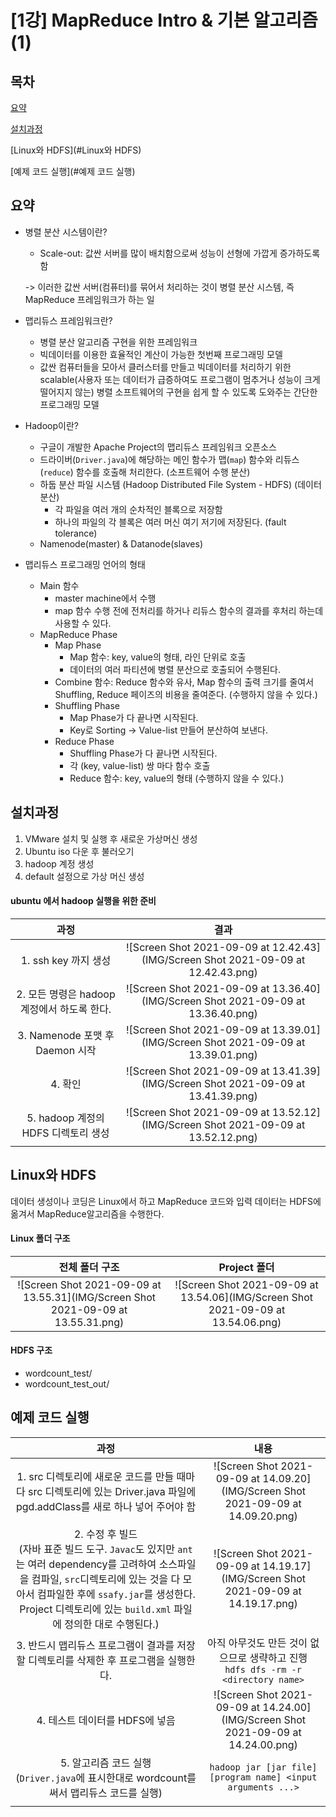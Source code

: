 

# [1강] MapReduce Intro & 기본 알고리즘(1)

## 목차

[요약](#요약)

[설치과정](#설치과정)

[Linux와 HDFS](#Linux와 HDFS)

[예제 코드 실행](#예제 코드 실행)

## 요약

- 병렬 분산 시스템이란?

  - Scale-out: 값싼 서버를 많이 배치함으로써 성능이 선형에 가깝게 증가하도록 함

  -> 이러한 값싼 서버(컴퓨터)를 묶어서 처리하는 것이 병렬 분산 시스템, 즉 MapReduce 프레임워크가 하는 일

- 맵리듀스 프레임워크란?

  - 병렬 분산 알고리즘 구현을 위한 프레임워크
  - 빅데이터를 이용한 효율적인 계산이 가능한 첫번째 프로그래밍 모델
  - 값싼 컴퓨터들을 모아서 클러스터를 만들고 빅데이터를 처리하기 위한 scalable(사용자 또는 데이터가 급증하여도 프로그램이 멈추거나 성능이 크게 떨어지지 않는) 병렬 소프트웨어의 구현을 쉽게 할 수 있도록 도와주는 간단한 프로그래밍 모델

- Hadoop이란?

  - 구글이 개발한 Apache Project의 맵리듀스 프레임워크 오픈소스
  - 드라이버(`Driver.java`)에 해당하는 메인 함수가 맵(`map`) 함수와 리듀스(`reduce`) 함수를 호출해 처리한다. (소프트웨어 수행 분산)
  - 하둡 분산 파일 시스템 (Hadoop Distributed File System - HDFS) (데이터 분산)
    - 각 파일을 여러 개의 순차적인 블록으로 저장함
    - 하나의 파일의 각 블록은 여러 머신 여기 저기에 저장된다. (fault tolerance)
  - Namenode(master) & Datanode(slaves)

- 맵리듀스 프로그래밍 언어의 형태

  - Main 함수
    - master machine에서 수행
    - map 함수 수행 전에 전처리를 하거나 리듀스 함수의 결과를 후처리 하는데 사용할 수 있다.
  - MapReduce Phase 
    - Map Phase
      - Map 함수: key, value의 형태, 라인 단위로 호출
      - 데이터의 여러 파티션에 병렬 분산으로 호출되어 수행된다.
    - Combine 함수: Reduce 함수와 유사, Map 함수의 출력 크기를 줄여서 Shuffling, Reduce 페이즈의 비용을 줄여준다. (수행하지 않을 수 있다.)
    - Shuffling Phase
      - Map Phase가 다 끝나면 시작된다.
      - Key로 Sorting -> Value-list 만들어 분산하여 보낸다.
    - Reduce Phase
      - Shuffling Phase가 다 끝나면 시작된다.
      - 각 (key, value-list) 쌍 마다 함수 호출
      - Reduce 함수: key, value의 형태 (수행하지 않을 수 있다.)



## 설치과정

1. VMware 설치 및 실행 후 새로운 가상머신 생성
2. Ubuntu iso 다운 후 불러오기
3. hadoop 계정 생성
4. default 설정으로 가상 머신 생성

#### ubuntu 에서 hadoop 실행을 위한 준비

|                    과정                     |                             결과                             |
| :-----------------------------------------: | :----------------------------------------------------------: |
|            1. ssh key 까지 생성             | ![Screen Shot 2021-09-09 at 12.42.43](IMG/Screen Shot 2021-09-09 at 12.42.43.png) |
| 2. 모든 명령은 hadoop 계정에서 하도록 한다. | ![Screen Shot 2021-09-09 at 13.36.40](IMG/Screen Shot 2021-09-09 at 13.36.40.png) |
|       3. Namenode 포맷 후 Daemon 시작       | ![Screen Shot 2021-09-09 at 13.39.01](IMG/Screen Shot 2021-09-09 at 13.39.01.png) |
|                   4. 확인                   | ![Screen Shot 2021-09-09 at 13.41.39](IMG/Screen Shot 2021-09-09 at 13.41.39.png) |
|     5. hadoop 계정의 HDFS 디렉토리 생성     | ![Screen Shot 2021-09-09 at 13.52.12](IMG/Screen Shot 2021-09-09 at 13.52.12.png) |



## Linux와 HDFS

데이터 생성이나 코딩은 Linux에서 하고 MapReduce 코드와 입력 데이터는 HDFS에 옮겨서 MapReduce알고리즘을 수행한다.

#### Linux 폴더 구조

|                        전체 폴더 구조                        |                         Project 폴더                         |
| :----------------------------------------------------------: | :----------------------------------------------------------: |
| ![Screen Shot 2021-09-09 at 13.55.31](IMG/Screen Shot 2021-09-09 at 13.55.31.png) | ![Screen Shot 2021-09-09 at 13.54.06](IMG/Screen Shot 2021-09-09 at 13.54.06.png) |

#### HDFS 구조

- wordcount_test/
- wordcount_test_out/



## 예제 코드 실행

|                             과정                             |                             내용                             |
| :----------------------------------------------------------: | :----------------------------------------------------------: |
| 1. src 디렉토리에 새로운 코드를 만들 때마다 src 디렉토리에 있는 Driver.java 파일에 pgd.addClass를 새로 하나 넣어 주어야 함 | ![Screen Shot 2021-09-09 at 14.09.20](IMG/Screen Shot 2021-09-09 at 14.09.20.png) |
| 2. 수정 후 빌드<br />(자바 표준 빌드 도구. `Javac`도 있지만 `ant`는 여러 dependency를 고려하여 소스파일을 컴파일, `src`디렉토리에 있는 것을 다 모아서 컴파일한 후에 `ssafy.jar`를 생성한다. Project 디렉토리에 있는 `build.xml` 파일에 정의한 대로 수행된다.) | ![Screen Shot 2021-09-09 at 14.19.17](IMG/Screen Shot 2021-09-09 at 14.19.17.png) |
| 3. 반드시 맵리듀스 프로그램이 결과를 저장할 디렉토리를 삭제한 후 프로그램을 실행한다. | 아직 아무것도 만든 것이 없으므로 생략하고 진행<br />`hdfs dfs -rm -r <directory name>` |
|                4. 테스트 데이터를 HDFS에 넣음                | ![Screen Shot 2021-09-09 at 14.24.00](IMG/Screen Shot 2021-09-09 at 14.24.00.png) |
| 5. 알고리즘 코드 실행<br />(`Driver.java`에 표시한대로 wordcount를 써서 맵리듀스 코드를 실행) | `hadoop jar [jar file] [program name] <input arguments ...>`<br /> |
|                                                              |                                                              |



